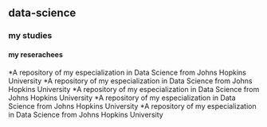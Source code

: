## data-science
### my studies
#### my reserachees

*A repository of my especialization in Data Science from Johns Hopkins University
*A repository of my especialization in Data Science from Johns Hopkins University
*A repository of my especialization in Data Science from Johns Hopkins University
*A repository of my especialization in Data Science from Johns Hopkins University
*A repository of my especialization in Data Science from Johns Hopkins University
